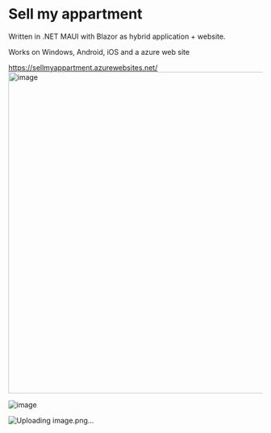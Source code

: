 # Sell my appartment

Written in .NET MAUI with Blazor as hybrid application + website.

Works on Windows, Android, iOS and a azure web site

https://sellmyappartment.azurewebsites.net/
<img width="638" alt="image" src="https://github.com/eyalkapah/SellMyAppartment/assets/32191482/a9fadf0a-2cc5-478f-a9a2-f8ca364db4f4">

![image](https://github.com/eyalkapah/SellMyAppartment/assets/32191482/15975bd1-b03e-47e1-aaad-abae628b45b5)

![Uploading image.png…]()



